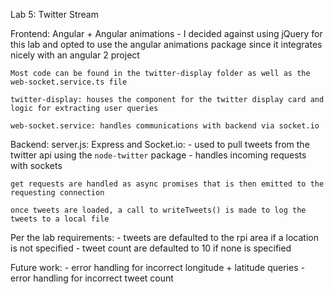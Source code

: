 Lab 5: Twitter Stream

Frontend: Angular + Angular animations
	- I decided against using jQuery for this lab and opted to use the angular animations package since it integrates nicely with an angular 2 project

	Most code can be found in the twitter-display folder as well as the web-socket.service.ts file

	twitter-display: houses the component for the twitter display card and logic for extracting user queries

	web-socket.service: handles communications with backend via socket.io

Backend:
	server.js: Express and Socket.io: 
		- used to pull tweets from the twitter api using the `node-twitter` package
		- handles incoming requests with sockets

	get requests are handled as async promises that is then emitted to the requesting connection

	once tweets are loaded, a call to writeTweets() is made to log the tweets to a local file

Per the lab requirements:
	- tweets are defaulted to the rpi area if a location is not specified
	- tweet count are defaulted to 10 if none is specified

Future work:
	- error handling for incorrect longitude + latitude queries
	- error handling for incorrect tweet count